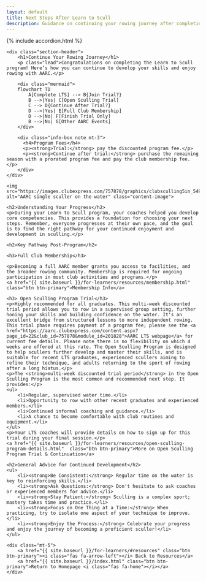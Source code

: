 ```yaml
---
layout: default
title: Next Steps After Learn to Scull
description: Guidance on continuing your rowing journey after completing the AARC Learn to Scull program.
---
```


{% include accordion.html %}

<style>
  .content-image {
    max-width: 500px; /* Adjust as needed */
    width: 100%;
    height: auto;
    border-radius: 8px; /* Assuming var(--border-radius) is 8px */
    box-shadow: 0 4px 6px rgba(0, 0, 0, 0.1); /* Assuming var(--box-shadow) */
    margin-top: 1rem;
    margin-bottom: 2rem;
    display: block;
    margin-left: auto;
    margin-right: auto;
  }
</style>

<div class="container my-5">

    <div class="section-header">
        <h1>Continue Your Rowing Journey</h1>
        <p class="lead">Congratulations on completing the Learn to Scull program! Here’s how you can continue to develop your skills and enjoy rowing with AARC.</p>

        <div class="mermaid">
        flowchart TD
            A[Complete LTS] --> B{Join Trial?}
            B -->|Yes| C[Open Sculling Trial]
            C --> D{Continue After Trial?}
            D -->|Yes| E[Full Club Membership]
            D -->|No| F[Finish Trial Only]
            B -->|No| G[Other AARC Events]
        </div>

        <div class="info-box note mt-3">
          <h4>Program Fees</h4>
          <p><strong>Trial:</strong> pay the discounted program fee.</p>
          <p><strong>Continue after trial:</strong> purchase the remaining season with a prorated program fee and pay the club membership fee.</p>
        </div>
    </div>

    <img src="https://images.clubexpress.com/757878/graphics/clubsculling5in_549792197.jpg" alt="AARC single sculler on the water" class="content-image">

    <h2>Understanding Your Progress</h2>
    <p>During your Learn to Scull program, your coaches helped you develop core competencies. This provides a foundation for choosing your next steps. Remember, everyone progresses at their own pace, and the goal is to find the right pathway for your continued enjoyment and development in sculling.</p>

    <h2>Key Pathway Post-Program</h2>

    <h3>Full Club Membership</h3>

    <p>Becoming a full AARC member grants you access to facilities, and the broader rowing community. Membership is required for ongoing participation in most club activities and programs.</p>
    <a href="{{ site.baseurl }}/for-learners/resources/membership.html"  class="btn btn-primary">Membership Info</a>

    <h3> Open Sculling Program Trial</h3>
    <p>Highly recommended for all graduates. This multi-week discounted trial period allows you to row in a supervised group setting, further honing your skills and building confidence on the water. It's an excellent bridge from structured lessons to more independent rowing. This trial phase requires payment of a program fee; please see the <a href="https://aarc.clubexpress.com/content.aspx?page_id=22&club_id=757878&module_id=201828">AARC LTS webpage</a> for current fee details. Please note there is no flexibility on which 4 weeks are offered at this rate. The Open Sculling Program is designed to help scullers further develop and master their skills, and is suitable for recent LTS graduates, experienced scullers aiming to refine their technique, and adults returning to the sport of rowing after a long hiatus.</p>
    <p>The <strong>multi-week discounted trial period</strong> in the Open Sculling Program is the most common and recommended next step. It provides:</p>
    <ul>
        <li>Regular, supervised water time.</li>
        <li>Opportunity to row with other recent graduates and experienced members.</li>
        <li>Continued informal coaching and guidance.</li>
        <li>A chance to become comfortable with club routines and equipment.</li>
    </ul>
    <p>Your LTS coaches will provide details on how to sign up for this trial during your final session.</p>
    <a href="{{ site.baseurl }}/for-learners/resources/open-sculling-program-details.html"  class="btn btn-primary">More on Open Sculling Program Trial & Continuation</a>

    <h2>General Advice for Continued Development</h2>    
    <ul>
        <li><strong>Be Consistent:</strong> Regular time on the water is key to reinforcing skills.</li>
        <li><strong>Ask Questions:</strong> Don't hesitate to ask coaches or experienced members for advice.</li>
        <li><strong>Stay Patient:</strong> Sculling is a complex sport; mastery takes time and practice.</li>
        <li><strong>Focus on One Thing at a Time:</strong> When practicing, try to isolate one aspect of your technique to improve.</li>
        <li><strong>Enjoy the Process:</strong> Celebrate your progress and enjoy the journey of becoming a proficient sculler!</li>
    </ul>

    <div class="mt-5">
        <a href="{{ site.baseurl }}/for-learners/#resources" class="btn btn-primary"><i class="fas fa-arrow-left"></i> Back to Resources</a>
        <a href="{{ site.baseurl }}/index.html" class="btn btn-primary">Return to Homepage <i class="fas fa-home"></i></a>
    </div>
</div>
